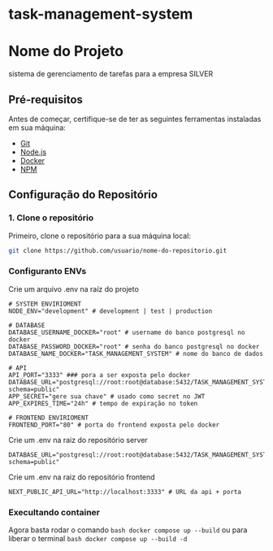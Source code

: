 # task-management-system

# Nome do Projeto

sistema de gerenciamento de tarefas para a empresa SILVER

## Pré-requisitos

Antes de começar, certifique-se de ter as seguintes ferramentas instaladas em sua máquina:

- [Git](https://git-scm.com/)
- [Node.js](https://nodejs.org/)
- [Docker](https://www.docker.com/)
- [NPM](https://www.npmjs.com/)

## Configuração do Repositório

### 1. Clone o repositório

Primeiro, clone o repositório para a sua máquina local:

```bash
git clone https://github.com/usuario/nome-do-repositorio.git
```

### Configuranto ENVs

Crie um arquivo .env na raíz do projeto

```env
# SYSTEM ENVIRIOMENT
NODE_ENV="development" # development | test | production

# DATABASE
DATABASE_USERNAME_DOCKER="root" # username do banco postgresql no docker
DATABASE_PASSWORD_DOCKER="root" # senha do banco postgresql no docker
DATABASE_NAME_DOCKER="TASK_MANAGEMENT_SYSTEM" # nome do banco de dados

# API
API_PORT="3333" ### pora a ser exposta pelo docker
DATABASE_URL="postgresql://root:root@database:5432/TASK_MANAGEMENT_SYSTEM?schema=public"
APP_SECRET="gere sua chave" # usado como secret no JWT
APP_EXPIRES_TIME="24h" # tempo de expiração no token

# FRONTEND ENVIRIOMENT
FRONTEND_PORT="80" # porta do frontend exposta pelo docker
```

Crie um .env na raiz do repositório server

```env
DATABASE_URL="postgresql://root:root@database:5432/TASK_MANAGEMENT_SYSTEM?schema=public"
```

Crie um .env na raiz do repositório frontend

```env
NEXT_PUBLIC_API_URL="http://localhost:3333" # URL da api + porta
```

### Execultando container

Agora basta rodar o comando
`bash docker compose up --build`
ou para liberar o terminal
`bash docker compose up --build -d`
